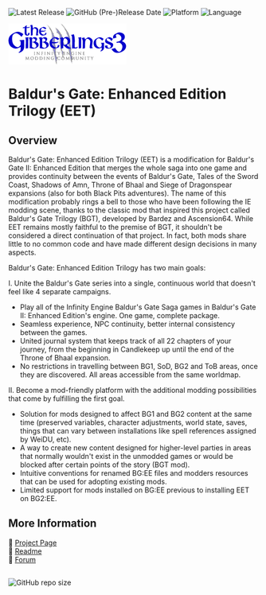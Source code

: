 ![Latest Release](https://img.shields.io/github/v/release/Gibberlings3/EET?include_prereleases&color=blue) 
![GitHub (Pre-)Release Date](https://img.shields.io/github/release-date-pre/Gibberlings3/EET?color=gold)
![Platform](https://img.shields.io/static/v1?label=platform&message=windows%20%7C%20macOS%20%7C%20linux%20%7C%20Project%20Infinity&color=informational)
![Language](https://img.shields.io/static/v1?label=language&message=English%20%7C%20Chinese%20%7C%20Czech%20%7C%20French%20%7C%20German%20%7C%20Polish%20%7C%20Russian%20%7C%20Spanish&color=limegreen)

![The G3 Logo](https://raw.githubusercontent.com/Gibberlings3/.github/master/profile/g3_neutral.png)

# Baldur's Gate: Enhanced Edition Trilogy (EET)

## Overview

Baldur's Gate: Enhanced Edition Trilogy (EET) is a modification for Baldur's Gate II: Enhanced Edition that merges the whole saga into one game and provides continuity between the events of Baldur's Gate, Tales of the Sword Coast, Shadows of Amn, Throne of Bhaal and Siege of Dragonspear expansions (also for both Black Pits adventures). The name of this modification probably rings a bell to those who have been following the IE modding scene, thanks to the classic mod that inspired this project called Baldur's Gate Trilogy (BGT), developed by Bardez and Ascension64. While EET remains mostly faithful to the premise of BGT, it shouldn't be considered a direct continuation of that project. In fact, both mods share little to no common code and have made different design decisions in many aspects.

Baldur's Gate: Enhanced Edition Trilogy has two main goals:

I. Unite the Baldur's Gate series into a single, continuous world that doesn't feel like 4 separate campaigns.
- Play all of the Infinity Engine Baldur's Gate Saga games in Baldur's Gate II: Enhanced Edition's engine. One game, complete package.
- Seamless experience, NPC continuity, better internal consistency between the games.
- United journal system that keeps track of all 22 chapters of your journey, from the beginning in Candlekeep up until the end of the Throne of Bhaal expansion.
- No restrictions in travelling between BG1, SoD, BG2 and ToB areas, once they are discovered. All areas accessible from the same worldmap.

II. Become a mod-friendly platform with the additional modding possibilities that come by fulfilling the first goal.
- Solution for mods designed to affect BG1 and BG2 content at the same time (preserved variables, character adjustments, world state, saves, things that can vary between installations like spell references assigned by WeiDU, etc).
- A way to create new content designed for higher-level parties in areas that normally wouldn't exist in the unmodded games or would be blocked after certain points of the story (BGT mod).
- Intuitive conventions for renamed BG:EE files and modders resources that can be used for adopting existing mods.
- Limited support for mods installed on BG:EE previous to installing EET on BG2:EE.

## More Information

:page_facing_up: [Project Page](https://www.gibberlings3.net/mods/other/eet/)  
:page_facing_up: [Readme](https://gibberlings3.github.io/Documentation/readmes/readme-EET.html)  
:page_facing_up: [Forum](https://www.gibberlings3.net/forums/forum/195-enhanced-edition-trilogy/) 

## 

![GitHub repo size](https://img.shields.io/github/repo-size/Gibberlings3/EET?style=plastic&label=repo%20size)
